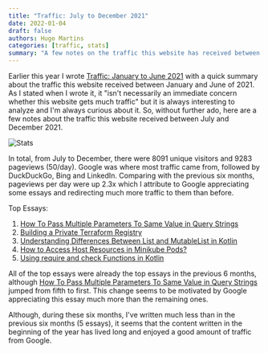 ```yaml
---
title: "Traffic: July to December 2021"
date: 2022-01-04
draft: false
authors: Hugo Martins
categories: [traffic, stats]
summary: "A few notes on the traffic this website has received between July and December 2021."
---
```


Earlier this year I wrote [Traffic: January to June 2021](https://hugomartins.io/essays/2021/09/traffic-january-june-2021/) with a quick summary about the traffic this website received between January and June of 2021. As I stated when I wrote it, it "isn't necessarily an immediate concern whether this website gets much traffic" but it is always interesting to analyze and I'm always curious about it. So, without further ado, here are a few notes about the traffic this website received between July and December 2021.

![Stats](/images/Stats-July-December-2021.png)

In total, from July to December, there were 8091 unique visitors and 9283 pageviews (50/day). Google was where most traffic came from, followed by DuckDuckGo, Bing and LinkedIn. Comparing with the previous six months, pageviews per day were up 2.3x which I attribute to Google appreciating some essays and redirecting much more traffic to them than before.

Top Essays:

1. [How To Pass Multiple Parameters To Same Value in Query Strings](https://hugomartins.io/essays/2021/02/how-to-pass-multiple-values-to-http-query-parameter/)
2. [Building a Private Terraform Registry](https://hugomartins.io/essays/2021/01/build-a-terraform-private-registry/)
3. [Understanding Differences Between List and MutableList in Kotlin](https://hugomartins.io/essays/2021/03/understanding-differences-between-list-and-mutablelist-in-kotlin/)
4. [How to Access Host Resources in Minikube Pods?](https://hugomartins.io/essays/2019/12/access-host-resources-minikube/)
5. [Using require and check Functions in Kotlin](https://hugomartins.io/essays/2021/02/using-require-and-check-in-kotlin/)

All of the top essays were already the top essays in the previous 6 months, although [How To Pass Multiple Parameters To Same Value in Query Strings](https://hugomartins.io/essays/2021/02/how-to-pass-multiple-values-to-http-query-parameter/) jumped from fifth to first. This change seems to be motivated by Google appreciating this essay much more than the remaining ones.

Although, during these six months, I've written much less than in the previous six months (5 essays), it seems that the content written in the beginning of the year has lived long and enjoyed a good amount of traffic from Google.